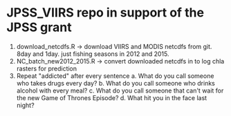 # JPSS_VIIRS repo in support of the JPSS grant  

1. download_netcdfs.R -> download VIIRS and MODIS netcdfs from git. 8day and 1day. just fishing seasons in 2012 and 2015.  
2. NC_batch_new2012_2015.R -> convert downloaded netcdfs in to log chla rasters for prediction
3. Repeat "addicted" after every sentence
  a. What do you call someone who takes drugs every day?
  b. What do you call someone who drinks alcohol with every meal?
  c. What do you call someone that can't wait for the new Game of Thrones Episode?
  d. What hit you in the face last night?
